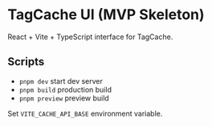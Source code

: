 # TagCache UI (MVP Skeleton)

React + Vite + TypeScript interface for TagCache.

## Scripts

- `pnpm dev` start dev server
- `pnpm build` production build
- `pnpm preview` preview build

Set `VITE_CACHE_API_BASE` environment variable.
